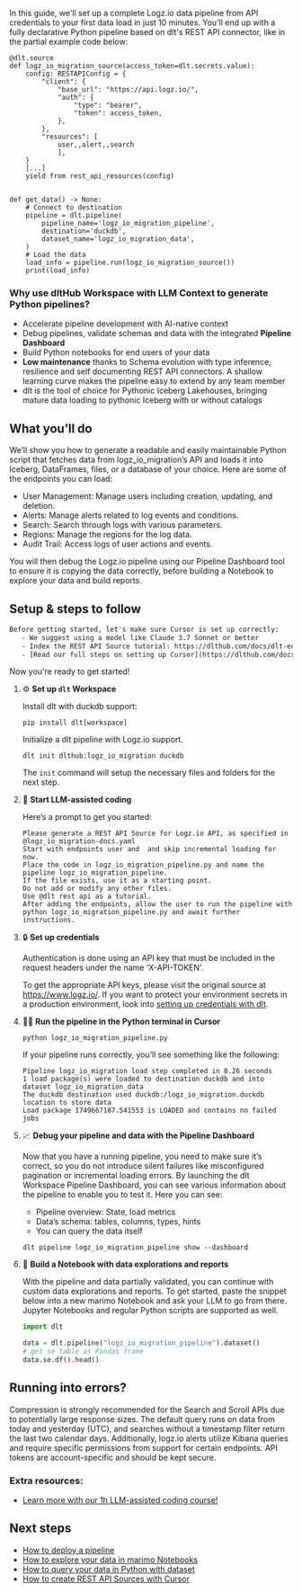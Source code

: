 In this guide, we'll set up a complete Logz.io data pipeline from API credentials to your first data load in just 10 minutes. You'll end up with a fully declarative Python pipeline based on dlt's REST API connector, like in the partial example code below:

```python-outcome
@dlt.source
def logz_io_migration_source(access_token=dlt.secrets.value):
    config: RESTAPIConfig = {
        "client": {
            "base_url": "https://api.logz.io/",
            "auth": {
                "type": "bearer",
                "token": access_token,
            },
        },
        "resources": [
            user,,alert,,search
            ],
    }
    [...]
    yield from rest_api_resources(config)


def get_data() -> None:
    # Connect to destination
    pipeline = dlt.pipeline(
        pipeline_name='logz_io_migration_pipeline',
        destination='duckdb',
        dataset_name='logz_io_migration_data', 
    )
    # Load the data
    load_info = pipeline.run(logz_io_migration_source())
    print(load_info) 
```

### Why use dltHub Workspace with LLM Context to generate Python pipelines?

- Accelerate pipeline development with AI-native context
- Debug pipelines, validate schemas and data with the integrated **Pipeline Dashboard**
- Build Python notebooks for end users of your data
- **Low maintenance** thanks to Schema evolution with type inference, resilience and self documenting REST API connectors. A shallow learning curve makes the pipeline easy to extend by any team member
- dlt is the tool of choice for Pythonic Iceberg Lakehouses, bringing mature data loading to pythonic Iceberg with or without catalogs

## What you’ll do

We’ll show you how to generate a readable and easily maintainable Python script that fetches data from logz_io_migration’s API and loads it into Iceberg, DataFrames, files, or a database of your choice. Here are some of the endpoints you can load:

- User Management: Manage users including creation, updating, and deletion.
- Alerts: Manage alerts related to log events and conditions.
- Search: Search through logs with various parameters.
- Regions: Manage the regions for the log data.
- Audit Trail: Access logs of user actions and events.

You will then debug the Logz.io pipeline using our Pipeline Dashboard tool to ensure it is copying the data correctly, before building a Notebook to explore your data and build reports.

## Setup & steps to follow

```default
Before getting started, let's make sure Cursor is set up correctly:
   - We suggest using a model like Claude 3.7 Sonnet or better
   - Index the REST API Source tutorial: https://dlthub.com/docs/dlt-ecosystem/verified-sources/rest_api/ and add it to context as **@dlt rest api**
   - [Read our full steps on setting up Cursor](https://dlthub.com/docs/dlt-ecosystem/llm-tooling/cursor-restapi#23-configuring-cursor-with-documentation)
```

Now you're ready to get started!

1. ⚙️ **Set up `dlt` Workspace**
    
    Install dlt with duckdb support:
    ```shell
    pip install dlt[workspace]
    ```

    Initialize a dlt pipeline with Logz.io support.
    ```shell
    dlt init dlthub:logz_io_migration duckdb
    ```

    The `init` command will setup the necessary files and folders for the next step.
    
2. 🤠 **Start LLM-assisted coding**
    
    Here’s a prompt to get you started:
    
    ```prompt
    Please generate a REST API Source for Logz.io API, as specified in @logz_io_migration-docs.yaml 
    Start with endpoints user and  and skip incremental loading for now. 
    Place the code in logz_io_migration_pipeline.py and name the pipeline logz_io_migration_pipeline. 
    If the file exists, use it as a starting point. 
    Do not add or modify any other files. 
    Use @dlt rest api as a tutorial. 
    After adding the endpoints, allow the user to run the pipeline with python logz_io_migration_pipeline.py and await further instructions.
    ```

    
3. 🔒 **Set up credentials** 
    
    Authentication is done using an API key that must be included in the request headers under the name 'X-API-TOKEN'.
    
    To get the appropriate API keys, please visit the original source at https://www.logz.io/.
    If you want to protect your environment secrets in a production environment, look into [setting up credentials with dlt](https://dlthub.com/docs/walkthroughs/add_credentials).
    
4. 🏃‍♀️ **Run the pipeline in the Python terminal in Cursor**
    
    ```shell
    python logz_io_migration_pipeline.py
    ```
    
    If your pipeline runs correctly, you’ll see something like the following:
    
    ```shell
    Pipeline logz_io_migration load step completed in 0.26 seconds
    1 load package(s) were loaded to destination duckdb and into dataset logz_io_migration_data
    The duckdb destination used duckdb:/logz_io_migration.duckdb location to store data
    Load package 1749667187.541553 is LOADED and contains no failed jobs
    ```
    
5. 📈 **Debug your pipeline and data with the Pipeline Dashboard**

    Now that you have a running pipeline, you need to make sure it’s correct, so you do not introduce silent failures like misconfigured pagination or incremental loading errors. By launching the dlt Workspace Pipeline Dashboard, you can see various information about the pipeline to enable you to test it. Here you can see:
    - Pipeline overview: State, load metrics
    - Data’s schema: tables, columns, types, hints
    - You can query the data itself
    
    ```shell
    dlt pipeline logz_io_migration_pipeline show --dashboard
    ```
    
6. 🐍 **Build a Notebook with data explorations and reports**

    With the pipeline and data partially validated, you can continue with custom data explorations and reports. To get started, paste the snippet below into a new marimo Notebook and ask your LLM to go from there. Jupyter Notebooks and regular Python scripts are supported as well.

    
    ```python
    import dlt

   data = dlt.pipeline("logz_io_migration_pipeline").dataset()
   # get se table as Pandas frame
   data.se.df().head()
    ```

## Running into errors?

Compression is strongly recommended for the Search and Scroll APIs due to potentially large response sizes. The default query runs on data from today and yesterday (UTC), and searches without a timestamp filter return the last two calendar days. Additionally, logz.io alerts utilize Kibana queries and require specific permissions from support for certain endpoints. API tokens are account-specific and should be kept secure.

### Extra resources:

- [Learn more with our 1h LLM-assisted coding course!](https://www.youtube.com/watch?v=GGid70rnJuM)

## Next steps

- [How to deploy a pipeline](https://dlthub.com/docs/walkthroughs/deploy-a-pipeline)
- [How to explore your data in marimo Notebooks](https://dlthub.com/docs/general-usage/dataset-access/marimo)
- [How to query your data in Python with dataset](https://dlthub.com/docs/general-usage/dataset-access/dataset)
- [How to create REST API Sources with Cursor](https://dlthub.com/docs/dlt-ecosystem/llm-tooling/cursor-restapi)